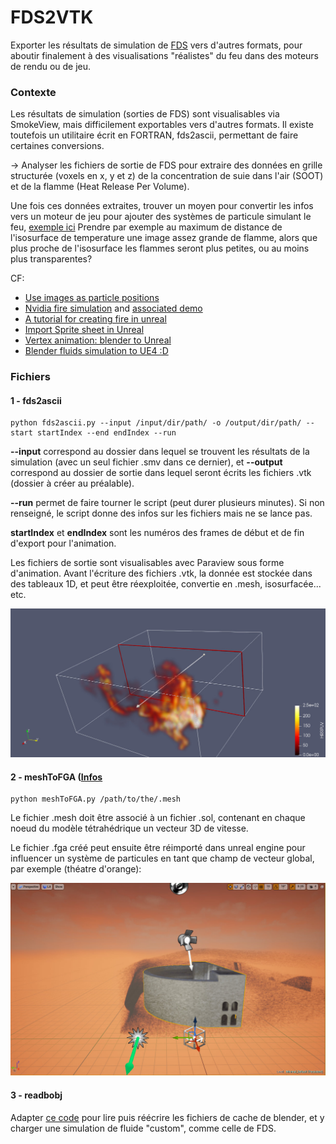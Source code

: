 # FDS2VTK

Exporter les résultats de simulation de [FDS](https://pages.nist.gov/fds-smv/) vers d'autres formats, pour aboutir finalement à des visualisations "réalistes" du feu dans des moteurs de rendu ou de jeu.

### Contexte

Les résultats de simulation (sorties de FDS) sont visualisables via SmokeView, mais difficilement exportables vers d'autres formats. Il existe toutefois un utilitaire écrit en FORTRAN, fds2ascii, permettant de faire certaines conversions.

-> Analyser les fichiers de sortie de FDS pour extraire des données en grille structurée (voxels en x, y et z) de la concentration de suie dans l'air (SOOT) et de la flamme (Heat Release Per Volume).

Une fois ces données extraites, trouver un moyen pour convertir les infos vers un moteur de jeu pour ajouter des systèmes de particule simulant le feu, [exemple ici](https://youtu.be/mmrTUgUC9y8)
Prendre par exemple au maximum de distance de l'isosurface de temperature une image assez grande de flamme, alors que plus proche de l'isosurface les flammes seront plus petites, ou au moins plus transparentes?

CF:
* [Use images as particle positions](https://forums.unrealengine.com/development-discussion/blueprint-visual-scripting/63159-how-to-place-single-gpu-particles-at-specified-locations)
* [Nvidia fire simulation](https://developer.nvidia.com/nvidia-flow) and [associated demo](https://www.youtube.com/watch?v=Ea1ofhkNXuQ)
* [A tutorial for creating fire in unreal](https://www.youtube.com/watch?v=hZLbGvtyS6g)
* [Import Sprite sheet in Unreal](https://wiki.unrealengine.com/Sprite_Sheet:_How_to_import_outside_images_sequences_in_UE4)
* [Vertex animation: blender to Unreal](https://www.youtube.com/watch?v=CUTc4agcWa4)
* [Blender fluids simulation to UE4 :D](https://www.youtube.com/watch?v=YTDEdZovHbw)

### Fichiers

#### 1 - fds2ascii
```
python fds2ascii.py --input /input/dir/path/ -o /output/dir/path/ --start startIndex --end endIndex --run
```
**--input** correspond au dossier dans lequel se trouvent les résultats de la simulation (avec un seul fichier .smv dans ce dernier), et **--output** correspond au dossier de sortie dans lequel seront écrits les fichiers .vtk (dossier à créer au préalable).

**--run** permet de faire tourner le script (peut durer plusieurs minutes). Si non renseigné, le script donne des infos sur les fichiers mais ne se lance pas.

**startIndex** et **endIndex** sont les numéros des frames de début et de fin d'export pour l'animation.

Les fichiers de sortie sont visualisables avec Paraview sous forme d'animation. Avant l'écriture des fichiers .vtk, la donnée est stockée dans des tableaux 1D, et peut être réexploitée, convertie en .mesh, isosurfacée... etc.

![screenshot](screenshot.jpg)

#### 2 - meshToFGA ([Infos](https://wiki.unrealengine.com/Creating_Vector_Fields_(Tutorial))
```
python meshToFGA.py /path/to/the/.mesh
```
Le fichier .mesh doit être associé à un fichier .sol, contenant en chaque noeud du modèle tétrahédrique un vecteur 3D de vitesse.

Le fichier .fga créé peut ensuite être réimporté dans unreal engine pour influencer un système de particules en tant que champ de vecteur global, par exemple (théatre d'orange):

![example](orange_FGA.jpg)

#### 3 - readbobj

Adapter [ce code](http://www.clintons3d.com/plugins/downloads/read_blender_fluids.py) pour lire puis réécrire les fichiers de cache de blender, et y charger une simulation de fluide "custom", comme celle de FDS.
